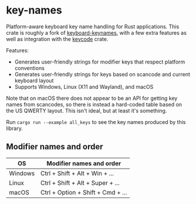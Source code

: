 # key-names

Platform-aware keyboard key name handling for Rust applications. This crate is roughly a fork of [keyboard-keynames](https://crates.io/crates/keyboard-keynames), with a few extra features as well as integration with the [keycode](https://docs.rs/keycode/0.3.0/keycode/index.html) crate.

Features:

- Generates user-friendly strings for modifier keys that respect platform conventions
- Generates user-friendly strings for keys based on scancode and current keyboard layout
- Supports Windows, Linux (X11 and Wayland), and macOS

Note that on macOS there does not appear to be an API for getting key names from scancodes, so there is instead a hard-coded table based on the US QWERTY layout. This isn't ideal, but at least it's something.

Run `cargo run --example all_keys` to see the key names produced by this library.

## Modifier names and order

| OS      | Modifier names and order          |
| ------- | --------------------------------- |
| Windows | Ctrl + Shift + Alt + Win + ...    |
| Linux   | Ctrl + Shift + Alt + Super + ...  |
| macOS   | Ctrl + Option + Shift + Cmd + ... |
